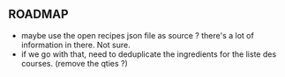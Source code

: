 ## ROADMAP

- maybe use the open recipes json file as source ? there's a lot of information in there. Not sure.
- if we go with that, need to deduplicate the ingredients for the liste des courses. (remove the qties ?)